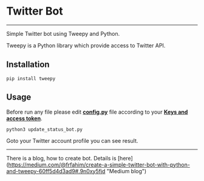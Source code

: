 # Twitter Bot
___
Simple Twitter bot using Tweepy and Python.

Tweepy is a Python library which provide access to Twitter API.
## Installation 
``pip install tweepy``
## Usage
Before run any file please edit **[config.py](https://github.com/FarhadurFahim/twitter-bot/blob/master/config.py)** file according to your **[Keys and access token](https://dev.twitter.com/oauth/overview/application-owner-access-tokens)**.

``python3 update_status_bot.py``

Goto your Twitter account profile you can see result.

___
There is a blog, how to create bot. Details is [here] (https://medium.com/@frfahim/create-a-simple-twitter-bot-with-python-and-tweepy-60ff5d4d3ad9#.9n0xy5fjd "Medium blog")
